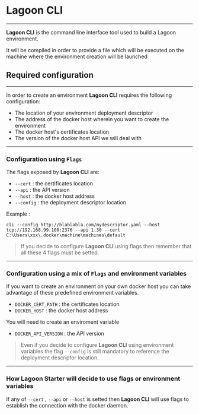 # Lagoon CLI
___

**Lagoon CLI** is the command line interface tool used to build a Lagoon environment.

It will be compiled in order to provide a file which will be executed on the machine where the environment creation will be launched


## Required configuration
___
In order to create an environment **Lagoon CLI** requires the following configuration:

* The location of your environment deployment descriptor
* The address of the docker host wherein you want to create the environment
* The docker host's certificates location
* The version of the docker host API we will deal with


___
### Configuration using `Flags`

The flags exposed by **Lagoon CLI** are:

* `--cert` : the certificates location
* `--api` : the API version
* `--host` : the docker host address 
* `--config` : the deployment descriptor location

Example :

`cli --config http://blablabla.com/mydescriptor.yaml --host tcp://192.168.99.100:2376 --api 1.30 --cert C:\Users\xxx\.docker\machine\machines\default
`
 
> If you decide to configure **Lagoon CLI** using flags then remember that all these 4 flags must be setted.

___
### Configuration using a mix of `Flags` and environment variables

If you want to create an environment on your own docker host you can take advantage of these predefined environment variables.

* `DOCKER_CERT_PATH` : the certificates location
* `DOCKER_HOST` : the docker host address 

You will need to create an enviroment variable

* `DOCKER_API_VERSION` : the API version

> Even if you decide to configure **Lagoon CLI** using environment variables the flag `--config` is still mandatory to reference the deployment descriptor location.

---
### How Lagoon Starter will decide to use flags or environment variables

If any of `--cert` , `--api` or `--host` is setted then **Lagoon CLI** will use flags to establish the connection with the docker daemon.
